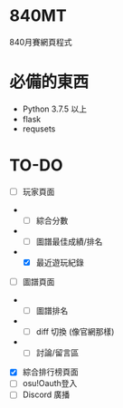 # 840MT
 840月賽網頁程式
 
# 必備的東西
- Python 3.7.5 以上
- flask
- requsets

# TO-DO
- [ ] 玩家頁面
- - [ ] 綜合分數
- - [ ] 圖譜最佳成績/排名
- - [x] 最近遊玩紀錄
- [ ] 圖譜頁面
- - [ ] 圖譜排名
- - [ ] diff 切換 (像官網那樣)
- - [ ] 討論/留言區
- [x] 綜合排行榜頁面
- [ ] osu!Oauth登入
- [ ] Discord  廣播
